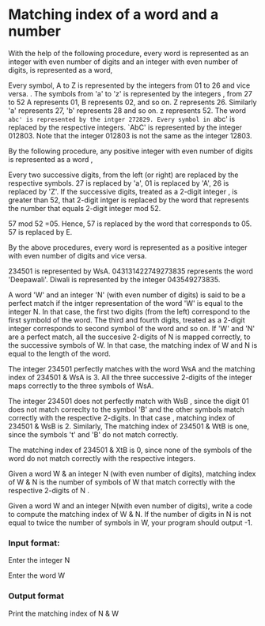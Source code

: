 # Matching index of a word and a number
With the help of the following procedure, every word is represented as an integer with even number of digits and an integer with even number of digits,  is represented as a word, 

Every symbol, A to Z is represented by the integers from 01 to 26 and vice versa. . The symbols from 'a' to 'z' is represented by the integers , from 27 to 52  A represents 01, B represents 02, and so on. Z represents 26.  Similarly  'a' represents 27, 'b' represents 28 and so on. z represents 52. The word  `abc' is represented by the intger 272829. Every symbol in `abc' is replaced by the respective integers.  `AbC' is represented by the integer 012803.  Note that the integer 012803 is not the same as the integer 12803.  

 By the following procedure, any  positive integer with even number of digits is represented as  a word , 

Every two successive digits, from the left (or right)  are replaced by the respective  symbols.   27 is replaced by 'a', 01 is replaced by 'A', 26 is replaced by 'Z'.  If the successive digits, treated as a 2-digit integer , is greater than 52, that 2-digit intger is replaced by the word  that represents the number that equals 2-digit integer mod 52.

57 mod 52 =05.  Hence, 57 is replaced by the word that corresponds to 05.  57 is replaced by E.

By the above procedures, every word is represented as a positive integer with even number of digits and vice versa.

234501 is represented by WsA.  043131422749273835 represents the word 'Deepawali'.  Diwali is represented  by the integer 043549273835.

A word  'W' and an integer 'N'  (with even number of digits)  is said to be a perfect match if the intger representation of the word 'W' is equal to the integer N. In that case, the first two digits (from the left) correspond to the first symbold of the word.  The third and fourth digits, treated as a 2-digit integer corresponds to second symbol of the word and so on.  If 'W' and 'N' are a perfect match, all the succesive 2-digits of N is mapped  correctly, to the successive symbols of W.  In that case, the matching index of W and N is equal to the length of the word.

The integer 234501 perfectly matches with the word  WsA  and the matching index of 234501 & WsA is 3.  All the three successive 2-digits of the integer  maps correctly to the three symbols of WsA.

The integer 234501 does not perfectly match with  WsB , since the digit 01 does not match correclty  to the symbol 'B' and the other symbols match correctly with the respective 2-digits.  In that case , matching index of 234501 & WsB is 2. Similarly,  The matching index of 234501 & WtB is one, since the symbols 't' and 'B' do not match correctly.

The matching index of 234501 & XtB is 0, since none of the symbols of the word do not match correctly with the respective integers.

Given a word W & an integer N (with even number of digits), matching index of W & N is the number of symbols of W that match correctly with the respective 2-digits of N .  

Given a word W and an integer N(with even number of digits), write a code to compute the matching index of W & N.  If the number of digits in N is not equal to twice the number of symbols in W,    your program should output -1.

### Input format:

Enter the integer N

Enter the word W

### Output format

Print the matching index of N & W
